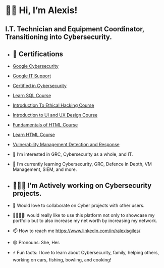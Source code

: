 <h1>👋🏻 Hi, I’m Alexis!</h1>
<h2> I.T. Technician and Equipment Coordinator, Transitioning into Cybersecurity.</h2>

- <h2>📜 Certifications</h2>

- [Google Cybersecurity](https://coursera.org/share/8690a9fbb023632dba21ab154d1fc8b2)
- [Google IT Support](https://coursera.org/share/eee6f862baac9308c55626eb9ada2fae)
- [Certified in Cybersecurity](https://coursera.org/share/fd7d27145a86743806e19959ad27417e)
- [Learn SQL Course](https://www.codecademy.com/profiles/alexissteez/certificates/042a4e5884e3eb6ea1f2a12be6abb851)
- [Introduction To Ethical Hacking Course](https://www.codecademy.com/profiles/alexissteez/certificates/03f04867616242888444dd22f20c29e5)
- [Introduction to UI and UX Design Course](https://www.codecademy.com/profiles/alexissteez/certificates/4ccef8d532484ea2aeec3b3b3dbb4f9c)
- [Fundamentals of HTML Course](https://www.codecademy.com/profiles/alexissteez/certificates/ad513f383b1d43199c7a1a98431fbccf)
- [Learn HTML Course](https://www.codecademy.com/profiles/alexissteez/certificates/9eb0741e5ebef1f9f58a53bfac67d3a7)
- [Vulnerability Management Detection and Response](https://qualys.sumtotal.host/learning/DataStore/QUALYS_PROD/Learning/Data/ExportToPDF/Diploma_9f02a37d-8ced-4844-a072-af34c239e1f2.pdf)

- 👀 I’m interested in GRC, Cybersecurity as a whole, and IT.

- 🌱 I’m currently learning Cybersecurity, GRC, Defence in Depth, VM Management, SIEM, and more.

- <h2>👩🏻‍💻 I'm Actively working on Cybersecurity projects.</h2>

 

- 💞️ Would love to collaborate on Cyber projects with other users.

- 🫱🏽‍🫲🏼I would really like to use this platform not only to showcase my portfolio but to also increase my net worth by increasing my network.

- 📫 How to reach me https://www.linkedin.com/in/ralexisgiles/

- 😄 Pronouns: She, Her.

- ⚡ Fun facts: I love to learn about Cybersecurity, family, helping others, working on cars, fishing, bowling, and cooking! 

<!---
Alexis-Giles/Alexis-Giles is a ✨ special ✨ repository because its `README.md` (this file) appears on your GitHub profile.
You can click the Preview link to take a look at your changes.
--->
